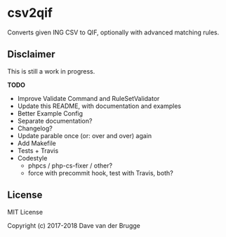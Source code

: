 # csv2qif
Converts given ING CSV to QIF, optionally with advanced matching rules.

## Disclaimer
This is still a work in progress.

**TODO**

* Improve Validate Command and RuleSetValidator
* Update this README, with documentation and examples 
* Better Example Config
* Separate documentation?
* Changelog?
* Update parable once (or: over and over) again
* Add Makefile
* Tests + Travis
* Codestyle
  * phpcs / php-cs-fixer / other?
  * force with precommit hook, test with Travis, both?

## License
MIT License

Copyright (c) 2017-2018 Dave van der Brugge
